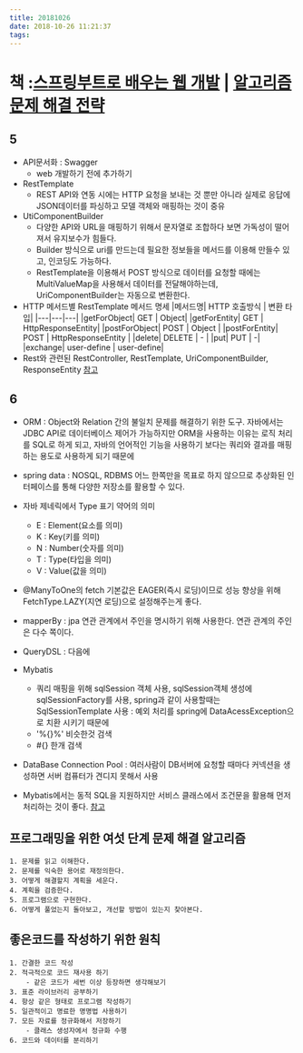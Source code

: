 ```yaml
---
title: 20181026
date: 2018-10-26 11:21:37
tags:
---
```

# 책 :[스프링부트로 배우는 웹 개발](http://www.yes24.com/24/goods/61793313) | [알고리즘 문제 해결 전략](http://www.yes24.co.kr/24/goods/8006522)

## 5
- API문서화 : Swagger
    -  web 개발하기 전에 추가하기
- RestTemplate
    - REST API와 연동 시에는 HTTP 요청을 보내는 것 뿐만 아니라 실제로 응답에 JSON데이터를 파싱하고 모델 객체와 매핑하는 것이 중유
- UtiComponentBuilder
    - 다양한 API와 URL을 매핑하기 위해서 문자열로 조합하다 보면 가독성이 떨어져서 유지보수가 힘들다.
    - Builder 방식으로 uri를 만드는데 필요한 정보들을 메서드를 이용해 만들수 있고, 인코딩도 가능하다.
    - RestTemplate을 이용해서 POST 방식으로 데이터를 요청할 때에는 MultiValueMap을 사용해서 데이터를 전달해야하는데, UriComponentBuilder는 자동으로 변환한다.
- HTTP 메서드별 RestTemplate 메서드 명세
    |메서드명| HTTP 호출방식 | 변환 타입|
    |---|---|---|
    |getForObject| GET | Object|
    |getForEntity| GET | HttpResponseEntity|
    |postForObject| POST | Object |
    |postForEntity| POST | HttpResponseEntity |
    |delete| DELETE | - |
    |put| PUT | -|
    |exchange| user-define | user-define|
- Rest와 관련된 RestController, RestTemplate, UriComponentBuilder, ResponseEntity
[참고](https://github.com/be4ter/intellij-projects/tree/practice-rest)
## 6
- ORM : Object와 Relation 간의 불일치 문제를 해결하기 위한 도구.
        자바에서는 JDBC API로 데이터베이스 제어가 가능하지만 ORM을 
        사용하는 이유는 로직 처리를 SQL로 하게 되고, 자바의 언어적인 기능을 사용하기 보다는 쿼리와 결과를 매핑하는 용도로 사용하게 되기 때문에

- spring data : NOSQL, RDBMS 어느 한쪽만을 목표로 하지                        않으므로 추상화된 인터페이스를 통해 다양한 저장소를                 활용할 수 있다.

- 자바 제네릭에서 Type 표기 약어의 의미
    - E : Element(요소를 의미)
    - K : Key(키를 의미)
    - N : Number(숫자를 의미)
    - T : Type(타입을 의미)
    - V : Value(값을 의미)

- @ManyToOne의 fetch 기본값은 EAGER(즉시 로딩)이므로 성능 향상을 위해 FetchType.LAZY(지연 로딩)으로 설정해주는게 좋다.

- mapperBy : jpa 연관 관계에서 주인을 명시하기 위해 사용한다.
연관 관계의 주인은 다수 쪽이다.

- QueryDSL : 다음에
- Mybatis 
    - 쿼리 매핑을 위해 sqlSession 객체 사용, sqlSession객체 생성에 sqlSessionFactory를 사용, spring과 같이 사용할때는 SqlSessionTemplate 사용 : 예외 처리를 spring에 DataAcessException으로 치환 시키기 때문에
    - '%{}%' 비슷한것 검색
    - #{} 한개 검색
- DataBase Connection Pool : 여러사람이 DB서버에 요청할 때마다 커넥션을 생성하면 서버 컴퓨터가 견디지 못해서 사용
- Mybatis에서는 동적 SQL을 지원하지만 서비스 클래스에서 조건문을 활용해 먼저 처리하는 것이 좋다.
[참고](https://github.com/be4ter/intellij-projects/tree/practice-db)

## 프로그래밍을 위한 여섯 단계 문제 해결 알고리즘
   
    1. 문제를 읽고 이해한다.
    2. 문제를 익숙한 용어로 재정의한다.
    3. 어떻게 해결할지 계획을 세운다.
    4. 계획을 검증한다.
    5. 프로그램으로 구현한다.
    6. 어떻게 풀었는지 돌아보고, 개선할 방법이 있는지 찾아본다.

## 좋은코드를 작성하기 위한 원칙
   
    1. 간결한 코드 작성
    2. 적극적으로 코드 재사용 하기
        - 같은 코드가 세번 이상 등장하면 생각해보기
    3. 표준 라이브러리 공부하기
    4. 항상 같은 형태로 프로그램 작성하기
    5. 일관적이고 명료한 명명법 사용하기
    7. 모든 자료를 정규화해서 저장하기
        - 클래스 생성자에서 정규화 수행
    6. 코드와 데이터를 분리하기
